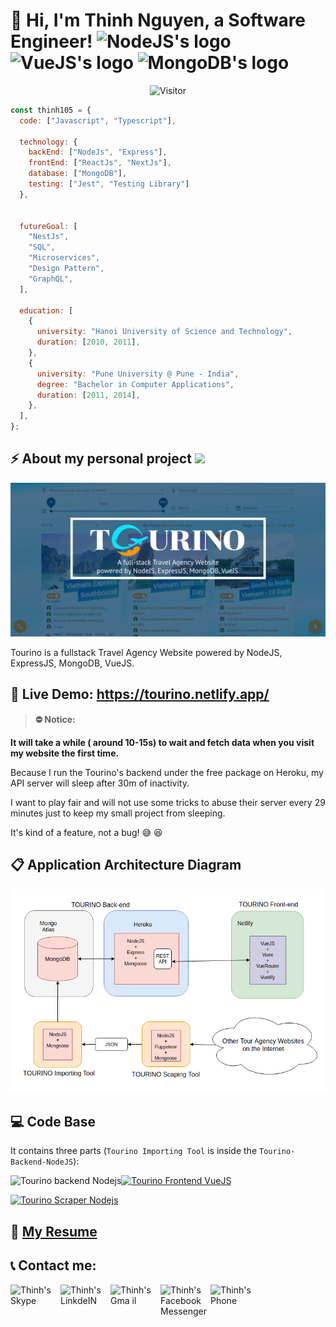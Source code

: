 # 👋 Hi, I'm Thinh Nguyen, a Software Engineer! <img alt="NodeJS's logo" width="30px" src="https://cdn.jsdelivr.net/npm/simple-icons@v3/icons/node-dot-js.svg" /> <img alt="VueJS's logo" width="30px" src="https://cdn.jsdelivr.net/npm/simple-icons@v3/icons/vue-dot-js.svg" /> <img  alt="MongoDB's logo" width="30px" src="https://cdn.jsdelivr.net/npm/simple-icons@v3/icons/mongodb.svg" />

<p align="center">
<img src="https://visitor-badge.glitch.me/badge?page_id=thinh105.thinh105" alt="Visitor" /></p>

```javascript
const thinh105 = {
  code: ["Javascript", "Typescript"],

  technology: {
    backEnd: ["NodeJs", "Express"],
    frontEnd: ["ReactJs", "NextJs"],
    database: ["MongoDB"],
    testing: ["Jest", "Testing Library"]
  },


  futureGoal: [
    "NestJs",
    "SQL",
    "Microservices",
    "Design Pattern",
    "GraphQL",
  ],

  education: [
    {
      university: "Hanoi University of Science and Technology",
      duration: [2010, 2011],
    },
    {
      university: "Pune University @ Pune - India",
      degree: "Bachelor in Computer Applications",
      duration: [2011, 2014],
    },
  ],
};
```

## ⚡ About my personal project <img src="https://media.giphy.com/media/WUlplcMpOCEmTGBtBW/giphy.gif" width="80" />

<p align="center">
<img src="Tourino-banner.png" />
</p>

Tourino is a fullstack Travel Agency Website powered by NodeJS, ExpressJS, MongoDB, VueJS.

## 🎉 Live Demo: https://tourino.netlify.app/

> **⛔ Notice:**

**It will take a while ( around 10-15s) to wait and fetch data when you visit my website the first time.**

Because I run the Tourino's backend under the free package on Heroku, my API server will sleep after 30m of inactivity.

I want to play fair and will not use some tricks to abuse their server every 29 minutes just to keep my small project from sleeping.

It's kind of a feature, not a bug! 😅 😆

## 📋 Application Architecture Diagram

<p align="center">
<img src="tourino-diagram.png" />
</p>

## 💻 Code Base

It contains three parts (`Tourino Importing Tool` is inside the `Tourino-Backend-NodeJS`):

<p>
<a href="https://github.com/thinh105/Tourino-Backend-Nodejs">
        <img align="left" src="https://github-readme-stats.vercel.app/api/pin/?username=thinh105&repo=Tourino-Backend-Nodejs&show_owner=true" alt="Tourino backend Nodejs" title="Tourino backend Nodejs" /></a>

<a href="https://github.com/thinh105/Tourino-Frontend-VueJS">
        <img src="https://github-readme-stats.vercel.app/api/pin/?username=thinh105&repo=Tourino-Frontend-VueJS&show_owner=true" alt="Tourino Frontend VueJS" title="Tourino Frontend VueJS" /></a>
</p>

<p>
<a href="https://github.com/thinh105/Tourino-Scraper-Nodejs"><img src="https://github-readme-stats.vercel.app/api/pin/?username=thinh105&repo=Tourino-Scraping-Nodejs&show_owner=true" alt="Tourino Scraper Nodejs" title="Tourino Scraper Nodejs" /></a>
</p>

## 📝 [My Resume](https://github.com/thinh105/thinh105/raw/main/ThinhNguyen-NodeReact.pdf)

## 📞 Contact me:

<a href="https://join.skype.com/invite/VKgAolbnQdNP">
  <img align="left" alt="Thinh's Skype" width="80px" src="https://cdn.jsdelivr.net/npm/simple-icons@v3/icons/skype.svg" />
</a>
<a href="https://www.linkedin.com/in/thinh105/">
  <img align="left" alt="Thinh's LinkdeIN" width="80px" src="https://cdn.jsdelivr.net/npm/simple-icons@v3/icons/linkedin.svg" />
</a>
<a href="mailto:maxiqboy @ gmail . com/">
  <img align="left" alt="Thinh's Gma il" width="80px" src="https://cdn.jsdelivr.net/npm/simple-icons@v3/icons/gmail.svg" />
</a>
<a href="https://www.messenger.com/t/Thinh105">
  <img align="left" alt="Thinh's Facebook Messenger" width="80px" src="https://cdn.jsdelivr.net/npm/simple-icons@v3/icons/messenger.svg" />
</a>
<a href="091 682 7859">
  <img align="left" alt="Thinh's Phone" width="80px" src="https://cdn.jsdelivr.net/npm/@mdi/svg@5.6.55/svg/cellphone.svg" />
</a>
